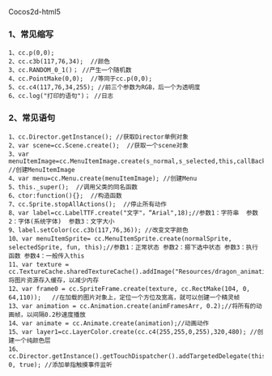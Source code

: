 Cocos2d-html5

### 1、常见缩写
	1、cc.p(0,0);
	2、cc.c3b(117,76,34);  //颜色
	3、cc.RANDOM_0_1()； //产生一个随机数
	4、cc.PointMake(0,0);  //等同于cc.p(0,0);
	5、cc.c4(117,76,34,255); //前三个参数为RGB，后一个为透明度
	6、cc.log("打印的语句")； //日志

### 2、常见语句
	1、cc.Director.getInstance(); //获取Director单例对象
	2、var scene=cc.Scene.create();  //获取一个scene对象
	3、var menuItemImage=cc.MenuItemImage.create(s_normal,s_selected,this,callBackFunc); //创建MenuItemImage
	4、var menu=cc.Menu.create(menuItemImage); //创建Menu
	5、this._super();  //调用父类的同名函数
	6、ctor:function(){};  //构造函数
	7、cc.Sprite.stopAllActions();  //停止所有动作
	8、var label=cc.LabelTTF.create("文字"，“Arial",18);//参数1：字符串  参数2：字体(系统字体)  参数3：文字大小
	9、label.setColor(cc.c3b(117,76,36)); //改变文字颜色
	10、var menuItemSprite= cc.MenuItemSprite.create(normalSprite, selectedSprite, fun, this);//参数1：正常状态 参数2：摁下选中状态 参数3：执行函数 参数4：一般传入this
	11、var texture = cc.TextureCache.sharedTextureCache().addImage("Resources/dragon_animation.png");//将图片资源存入缓存，以减少内存
	12、var frame0 = cc.SpriteFrame.create(texture, cc.RectMake(104, 0, 64,110));   //在加载的图片对象上，定位一个方位及宽高，就可以创建一个精灵帧
	13、var animation = cc.Animation.create(animFramesArr, 0.2);//将所有的动画帧，以间隔0.2秒速度播放
	14、var animate = cc.Animate.create(animation);//动画动作
	15、var layer1=cc.LayerColor.create(cc.c4(255,255,0,255),320,480); //创建一个纯颜色层
	16、cc.Director.getInstance().getTouchDispatcher().addTargetedDelegate(this, 0, true); //添加单指触摸事件监听










